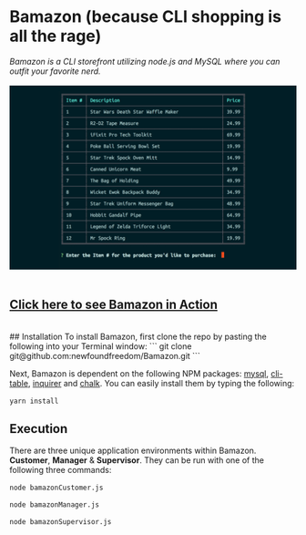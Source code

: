 # Bamazon (because CLI shopping is all the rage)

*Bamazon is a CLI storefront utilizing node.js and MySQL where you can outfit your favorite nerd.*
<br>
<br>
![](BamazonActionShot.png)
<br>
<br>
## [Click here to see Bamazon in Action](https://www.youtube.com/watch?v=das5DuKwzsM)
<br>
## Installation
To install Bamazon, first clone the repo by pasting the following into your Terminal window:
```
  git clone git@github.com:newfoundfreedom/Bamazon.git
  ```
  
Next, Bamazon is dependent on the following NPM packages: [mysql](https://www.npmjs.com/package/mysql), [cli-table](https://www.npmjs.com/package/cli-table), [inquirer](https://www.npmjs.com/package/inquirer) and [chalk](https://www.npmjs.com/package/chalk). You can easily install them by typing the following: 
```
yarn install
```

## Execution
 There are three unique application environments within Bamazon. **Customer**, **Manager** & **Supervisor**. 
 They can be run with one of the following three commands:
 ```
 node bamazonCustomer.js
 ```
 ```
 node bamazonManager.js
 ```
 ```
 node bamazonSupervisor.js
 ```
  
  <br>
  


